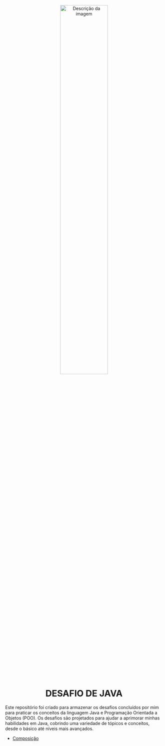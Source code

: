 <div align="center">
  
  <img src="https://hermes.dio.me/articles/cover/7b89fda2-4af3-4ae0-98bc-ad2b65854909.png" width="55%" alt="Descrição da imagem">
  <h1>DESAFIO DE JAVA</h1>
</div>
Este repositório foi criado para armazenar os desafios concluídos por mim para praticar os conceitos da linguagem Java e Programação Orientada a Objetos (POO). Os desafios são projetados para ajudar a aprimorar minhas habilidades em Java, cobrindo uma variedade de tópicos e conceitos, desde o básico até níveis mais avançados.

- [Composição]([URL_do_Link](https://github.com/JonathanGuimarae3s/exercises-in-java/tree/main/composicao)https://github.com/JonathanGuimarae3s/exercises-in-java/tree/main/composicao)

